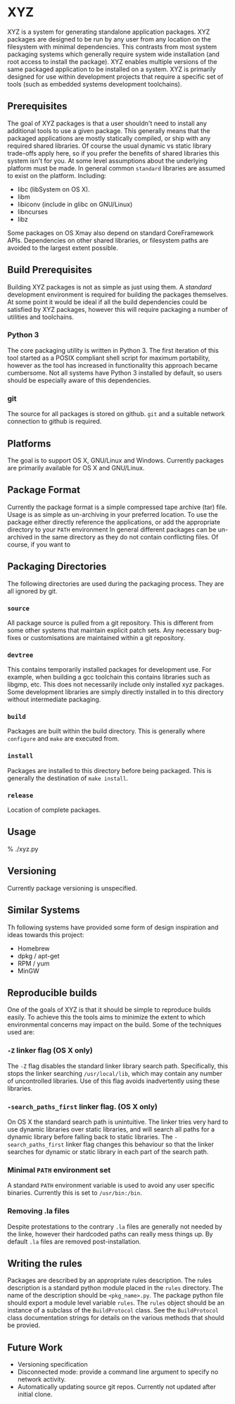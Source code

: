 XYZ
=====

XYZ is a system for generating standalone application packages.
XYZ packages are designed to be run by any user from any location on the filesystem with minimal dependencies.
This contrasts from most system packaging systems which generally require system wide installation (and root access to install the package).
XYZ enables multiple versions of the same packaged application to be installed on a system.
XYZ is primarily designed for use within development projects that require a specific set of tools (such as embedded systems development toolchains).


Prerequisites
--------------

The goal of XYZ packages is that a user shouldn't need to install any additional tools to use a given package.
This generally means that the packaged applications are mostly statically compiled, or ship with any required shared libraries.
Of course the usual dynamic vs static library trade-offs apply here, so if you prefer the benefits of shared libraries this system isn't for you.
At some level assumptions about the underlying platform must be made.
In general common `standard` libraries are assumed to exist on the platform. Including:

* libc (libSystem on OS X).
* libm
* libiconv (include in glibc on GNU/Linux)
* libncurses
* libz

Some packages on OS Xmay also depend on standard CoreFramework APIs.
Dependencies on other shared libraries, or filesystem paths are avoided to the largest extent possible.


Build Prerequisites
---------------------

Building XYZ packages is not as simple as just using them.
A *standard* development environment is required for building the packages themselves.
At some point it would be ideal if all the build dependencies could be satisfied by XYZ packages, however this will require packaging a number of utilities and toolchains.

### Python 3

The core packaging utility is written in Python 3.
The first iteration of this tool started as a POSIX compliant shell script for maximum portability, however as the tool has increased in functionality this approach became cumbersome.
Not all systems have Python 3 installed by default, so users should be especially aware of this dependencies.

### git

The source for all packages is stored on github.
`git` and a suitable network connection to github is required.


Platforms
-----------

The goal is to support OS X, GNU/Linux and Windows.
Currently packages are primarily available for OS X and GNU/Linux.


Package Format
----------------

Currently the package format is a simple compressed tape archive (tar) file.
Usage is as simple as un-archiving in your preferred location.
To use the package either directly reference the applications, or add the appropriate directory to your `PATH` environment
In general different packages can be un-archived in the same directory as they do not contain conflicting files.
Of course, if you want to


Packaging Directories
---------------------

The following directories are used during the packaging process.
They are all ignored by git.

### `source`

All package source is pulled from a git repository.
This is different from some other systems that maintain explicit patch sets.
Any necessary bug-fixes or customisations are maintained within a git repository.

### `devtree`

This contains temporarily installed packages for development use.
For example, when building a gcc toolchain this contains libraries such as libgmp, etc.
This does not necessarily include only installed xyz packages.
Some development libraries are simply directly installed in to this directory without intermediate packaging.

### `build`

Packages are built within the build directory.
This is generally where `configure` and `make` are executed from.

### `install`

Packages are installed to this directory before being packaged.
This is generally the destination of `make install`.

### `release`

Location of complete packages.


Usage
------

% ./xyz.py <pkgname>


Versioning
-----------

Currently package versioning is unspecified.


Similar Systems
----------------

Th following systems have provided some form of design inspiration and ideas towards this project:

* Homebrew
* dpkg / apt-get
* RPM / yum
* MinGW


Reproducible builds
---------------------

One of the goals of XYZ is that it should be simple to reproduce builds easily.
To achieve this the tools aims to minimize the extent to which environmental concerns may impact on the build.
Some of the techniques used are:

### `-Z` linker flag (OS X only)

The `-Z` flag disables the standard linker library search path.
Specifically, this stops the linker searching `/usr/local/lib`, which may contain any number of uncontrolled libraries.
Use of this flag avoids inadvertently using these libraries.

### `-search_paths_first` linker flag. (OS X only)

On OS X the standard search path is unintuitive.
The linker tries very hard to use dynamic libraries over static libraries, and will search all paths for a dynamic library before falling back to static libraries.
The `-search_paths_first` linker flag changes this behaviour so that the linker searches for dynamic or static library in each part of the search path.

### Minimal `PATH` environment set

A standard `PATH` environment variable is used to avoid any user specific binaries.
Currently this is set to `/usr/bin:/bin`.

### Removing .la files

Despite protestations to the contrary `.la` files are generally not needed by the linke, however their hardcoded paths can really mess things up.
By default `.la` files are removed post-installation.


Writing the rules
-------------------

Packages are described by an appropriate rules description.
The rules description is a standard python module placed in the `rules` directory.
The name of the description should be `<pkg_name>.py`.
The package python file should export a module level variable `rules`.
The `rules` object should be an instance of a subclass of the `BuildProtocol` class.
See the `BuildProtocol` class documentation strings for details on the various methods that should be provied.


Future Work
--------------

* Versioning specification
* Disconnected mode: provide a command line argument to specify no network activity.
* Automatically updating source git repos. Currently not updated after initial clone.
